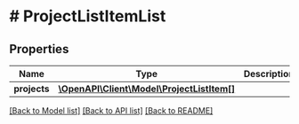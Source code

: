 # # ProjectListItemList

## Properties

Name | Type | Description | Notes
------------ | ------------- | ------------- | -------------
**projects** | [**\OpenAPI\Client\Model\ProjectListItem[]**](ProjectListItem.md) |  | [optional]

[[Back to Model list]](../../README.md#models) [[Back to API list]](../../README.md#endpoints) [[Back to README]](../../README.md)
